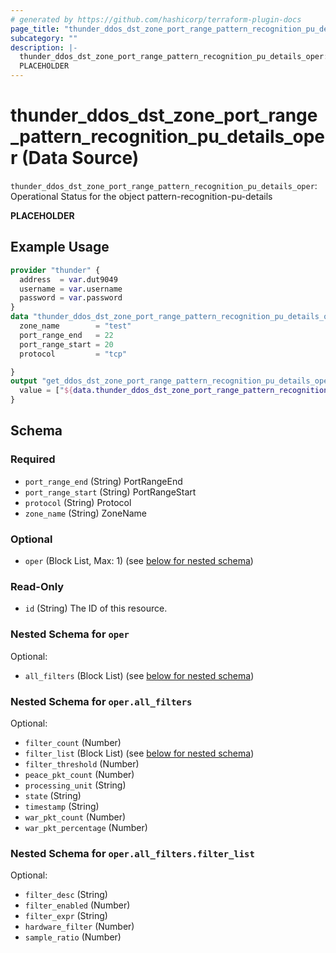 ```yaml
---
# generated by https://github.com/hashicorp/terraform-plugin-docs
page_title: "thunder_ddos_dst_zone_port_range_pattern_recognition_pu_details_oper Data Source - terraform-provider-thunder"
subcategory: ""
description: |-
  thunder_ddos_dst_zone_port_range_pattern_recognition_pu_details_oper: Operational Status for the object pattern-recognition-pu-details
  PLACEHOLDER
---
```


# thunder_ddos_dst_zone_port_range_pattern_recognition_pu_details_oper (Data Source)

`thunder_ddos_dst_zone_port_range_pattern_recognition_pu_details_oper`: Operational Status for the object pattern-recognition-pu-details

__PLACEHOLDER__

## Example Usage

```terraform
provider "thunder" {
  address  = var.dut9049
  username = var.username
  password = var.password
}
data "thunder_ddos_dst_zone_port_range_pattern_recognition_pu_details_oper" "thunder_ddos_dst_zone_port_range_pattern_recognition_pu_details_oper" {
  zone_name        = "test"
  port_range_end   = 22
  port_range_start = 20
  protocol         = "tcp"

}
output "get_ddos_dst_zone_port_range_pattern_recognition_pu_details_oper" {
  value = ["${data.thunder_ddos_dst_zone_port_range_pattern_recognition_pu_details_oper.thunder_ddos_dst_zone_port_range_pattern_recognition_pu_details_oper}"]
}
```

<!-- schema generated by tfplugindocs -->
## Schema

### Required

- `port_range_end` (String) PortRangeEnd
- `port_range_start` (String) PortRangeStart
- `protocol` (String) Protocol
- `zone_name` (String) ZoneName

### Optional

- `oper` (Block List, Max: 1) (see [below for nested schema](#nestedblock--oper))

### Read-Only

- `id` (String) The ID of this resource.

<a id="nestedblock--oper"></a>
### Nested Schema for `oper`

Optional:

- `all_filters` (Block List) (see [below for nested schema](#nestedblock--oper--all_filters))

<a id="nestedblock--oper--all_filters"></a>
### Nested Schema for `oper.all_filters`

Optional:

- `filter_count` (Number)
- `filter_list` (Block List) (see [below for nested schema](#nestedblock--oper--all_filters--filter_list))
- `filter_threshold` (Number)
- `peace_pkt_count` (Number)
- `processing_unit` (String)
- `state` (String)
- `timestamp` (String)
- `war_pkt_count` (Number)
- `war_pkt_percentage` (Number)

<a id="nestedblock--oper--all_filters--filter_list"></a>
### Nested Schema for `oper.all_filters.filter_list`

Optional:

- `filter_desc` (String)
- `filter_enabled` (Number)
- `filter_expr` (String)
- `hardware_filter` (Number)
- `sample_ratio` (Number)


